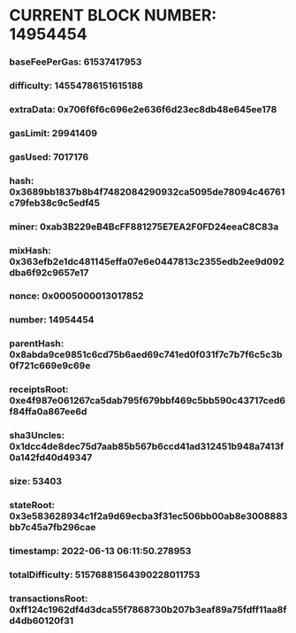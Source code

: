 # CURRENT BLOCK NUMBER: 14954454

### baseFeePerGas: 61537417953
### difficulty: 14554786151615188
### extraData: 0x706f6f6c696e2e636f6d23ec8db48e645ee178
### gasLimit: 29941409
### gasUsed: 7017176
### hash: 0x3689bb1837b8b4f7482084290932ca5095de78094c46761c79feb38c9c5edf45
### miner: 0xab3B229eB4BcFF881275E7EA2F0FD24eeaC8C83a
### mixHash: 0x363efb2e1dc481145effa07e6e0447813c2355edb2ee9d092dba6f92c9657e17
### nonce: 0x0005000013017852
### number: 14954454
### parentHash: 0x8abda9ce9851c6cd75b6aed69c741ed0f031f7c7b7f6c5c3b0f721c669e9c69e
### receiptsRoot: 0xe4f987e061267ca5dab795f679bbf469c5bb590c43717ced6f84ffa0a867ee6d
### sha3Uncles: 0x1dcc4de8dec75d7aab85b567b6ccd41ad312451b948a7413f0a142fd40d49347
### size: 53403
### stateRoot: 0x3e583628934c1f2a9d69ecba3f31ec506bb00ab8e3008883bb7c45a7fb296cae
### timestamp: 2022-06-13 06:11:50.278953
### totalDifficulty: 51576881564390228011753
### transactionsRoot: 0xff124c1962df4d3dca55f7868730b207b3eaf89a75fdff11aa8fd4db60120f31
